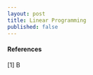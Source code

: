 ```yaml
---
layout: post
title: Linear Programming
published: false
---
```


<!-- https://www.youtube.com/watch?v=bOKbSSxo8TA -->

#### References

[1]  B
